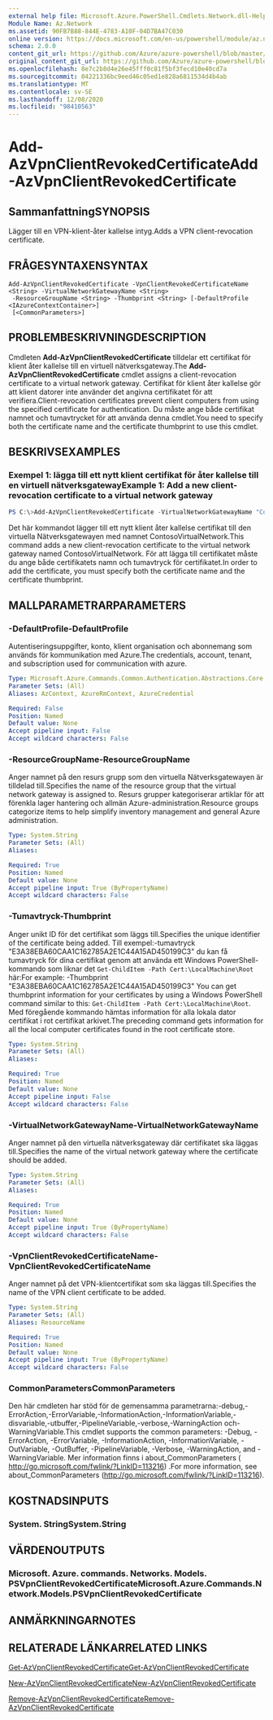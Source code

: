 ```yaml
---
external help file: Microsoft.Azure.PowerShell.Cmdlets.Network.dll-Help.xml
Module Name: Az.Network
ms.assetid: 90FB7B88-844E-4783-A10F-04D7BA47C030
online version: https://docs.microsoft.com/en-us/powershell/module/az.network/add-azvpnclientrevokedcertificate
schema: 2.0.0
content_git_url: https://github.com/Azure/azure-powershell/blob/master/src/Network/Network/help/Add-AzVpnClientRevokedCertificate.md
original_content_git_url: https://github.com/Azure/azure-powershell/blob/master/src/Network/Network/help/Add-AzVpnClientRevokedCertificate.md
ms.openlocfilehash: 8e7c2b8d4e26e45fff0c81f5bf3fecd10e40cd7a
ms.sourcegitcommit: 04221336bc9eed46c05ed1e828a6811534d4b4ab
ms.translationtype: MT
ms.contentlocale: sv-SE
ms.lasthandoff: 12/08/2020
ms.locfileid: "98410563"
---
```

# <span data-ttu-id="4e569-101">Add-AzVpnClientRevokedCertificate</span><span class="sxs-lookup"><span data-stu-id="4e569-101">Add-AzVpnClientRevokedCertificate</span></span>

## <span data-ttu-id="4e569-102">Sammanfattning</span><span class="sxs-lookup"><span data-stu-id="4e569-102">SYNOPSIS</span></span>
<span data-ttu-id="4e569-103">Lägger till en VPN-klient-åter kallelse intyg.</span><span class="sxs-lookup"><span data-stu-id="4e569-103">Adds a VPN client-revocation certificate.</span></span>

## <span data-ttu-id="4e569-104">FRÅGESYNTAXEN</span><span class="sxs-lookup"><span data-stu-id="4e569-104">SYNTAX</span></span>

```
Add-AzVpnClientRevokedCertificate -VpnClientRevokedCertificateName <String> -VirtualNetworkGatewayName <String>
 -ResourceGroupName <String> -Thumbprint <String> [-DefaultProfile <IAzureContextContainer>]
 [<CommonParameters>]
```

## <span data-ttu-id="4e569-105">PROBLEMBESKRIVNING</span><span class="sxs-lookup"><span data-stu-id="4e569-105">DESCRIPTION</span></span>
<span data-ttu-id="4e569-106">Cmdleten **Add-AzVpnClientRevokedCertificate** tilldelar ett certifikat för klient åter kallelse till en virtuell nätverksgateway.</span><span class="sxs-lookup"><span data-stu-id="4e569-106">The **Add-AzVpnClientRevokedCertificate** cmdlet assigns a client-revocation certificate to a virtual network gateway.</span></span>
<span data-ttu-id="4e569-107">Certifikat för klient åter kallelse gör att klient datorer inte använder det angivna certifikatet för att verifiera.</span><span class="sxs-lookup"><span data-stu-id="4e569-107">Client-revocation certificates prevent client computers from using the specified certificate for authentication.</span></span>
<span data-ttu-id="4e569-108">Du måste ange både certifikat namnet och tumavtrycket för att använda denna cmdlet.</span><span class="sxs-lookup"><span data-stu-id="4e569-108">You need to specify both the certificate name and the certificate thumbprint to use this cmdlet.</span></span>

## <span data-ttu-id="4e569-109">BESKRIVS</span><span class="sxs-lookup"><span data-stu-id="4e569-109">EXAMPLES</span></span>

### <span data-ttu-id="4e569-110">Exempel 1: lägga till ett nytt klient certifikat för åter kallelse till en virtuell nätverksgateway</span><span class="sxs-lookup"><span data-stu-id="4e569-110">Example 1: Add a new client-revocation certificate to a virtual network gateway</span></span>
```powershell
PS C:\>Add-AzVpnClientRevokedCertificate -VirtualNetworkGatewayName "ContosoVirtualNetwork" -ResourceGroupName "ContosoResourceGroup" -VpnClientRevokedCertificateName "ContosoRevokedClientCertificate" -Thumbprint "E3A38EBA60CAA1C162785A2E1C44A15AD450199C3"
```

<span data-ttu-id="4e569-111">Det här kommandot lägger till ett nytt klient åter kallelse certifikat till den virtuella Nätverksgatewayen med namnet ContosoVirtualNetwork.</span><span class="sxs-lookup"><span data-stu-id="4e569-111">This command adds a new client-revocation certificate to the virtual network gateway named ContosoVirtualNetwork.</span></span>
<span data-ttu-id="4e569-112">För att lägga till certifikatet måste du ange både certifikatets namn och tumavtryck för certifikatet.</span><span class="sxs-lookup"><span data-stu-id="4e569-112">In order to add the certificate, you must specify both the certificate name and the certificate thumbprint.</span></span>

## <span data-ttu-id="4e569-113">MALLPARAMETRAR</span><span class="sxs-lookup"><span data-stu-id="4e569-113">PARAMETERS</span></span>

### <span data-ttu-id="4e569-114">-DefaultProfile</span><span class="sxs-lookup"><span data-stu-id="4e569-114">-DefaultProfile</span></span>
<span data-ttu-id="4e569-115">Autentiseringsuppgifter, konto, klient organisation och abonnemang som används för kommunikation med Azure.</span><span class="sxs-lookup"><span data-stu-id="4e569-115">The credentials, account, tenant, and subscription used for communication with azure.</span></span>

```yaml
Type: Microsoft.Azure.Commands.Common.Authentication.Abstractions.Core.IAzureContextContainer
Parameter Sets: (All)
Aliases: AzContext, AzureRmContext, AzureCredential

Required: False
Position: Named
Default value: None
Accept pipeline input: False
Accept wildcard characters: False
```

### <span data-ttu-id="4e569-116">-ResourceGroupName</span><span class="sxs-lookup"><span data-stu-id="4e569-116">-ResourceGroupName</span></span>
<span data-ttu-id="4e569-117">Anger namnet på den resurs grupp som den virtuella Nätverksgatewayen är tilldelad till.</span><span class="sxs-lookup"><span data-stu-id="4e569-117">Specifies the name of the resource group that the virtual network gateway is assigned to.</span></span>
<span data-ttu-id="4e569-118">Resurs grupper kategoriserar artiklar för att förenkla lager hantering och allmän Azure-administration.</span><span class="sxs-lookup"><span data-stu-id="4e569-118">Resource groups categorize items to help simplify inventory management and general Azure administration.</span></span>

```yaml
Type: System.String
Parameter Sets: (All)
Aliases:

Required: True
Position: Named
Default value: None
Accept pipeline input: True (ByPropertyName)
Accept wildcard characters: False
```

### <span data-ttu-id="4e569-119">-Tumavtryck</span><span class="sxs-lookup"><span data-stu-id="4e569-119">-Thumbprint</span></span>
<span data-ttu-id="4e569-120">Anger unikt ID för det certifikat som läggs till.</span><span class="sxs-lookup"><span data-stu-id="4e569-120">Specifies the unique identifier of the certificate being added.</span></span>
<span data-ttu-id="4e569-121">Till exempel:-tumavtryck "E3A38EBA60CAA1C162785A2E1C44A15AD450199C3" du kan få tumavtryck för dina certifikat genom att använda ett Windows PowerShell-kommando som liknar det `Get-ChildItem -Path Cert:\LocalMachine\Root` här:</span><span class="sxs-lookup"><span data-stu-id="4e569-121">For example: -Thumbprint "E3A38EBA60CAA1C162785A2E1C44A15AD450199C3" You can get thumbprint information for your certificates by using a Windows PowerShell command similar to this: `Get-ChildItem -Path Cert:\LocalMachine\Root`.</span></span>
<span data-ttu-id="4e569-122">Med föregående kommando hämtas information för alla lokala dator certifikat i rot certifikat arkivet.</span><span class="sxs-lookup"><span data-stu-id="4e569-122">The preceding command gets information for all the local computer certificates found in the root certificate store.</span></span>

```yaml
Type: System.String
Parameter Sets: (All)
Aliases:

Required: True
Position: Named
Default value: None
Accept pipeline input: False
Accept wildcard characters: False
```

### <span data-ttu-id="4e569-123">-VirtualNetworkGatewayName</span><span class="sxs-lookup"><span data-stu-id="4e569-123">-VirtualNetworkGatewayName</span></span>
<span data-ttu-id="4e569-124">Anger namnet på den virtuella nätverksgateway där certifikatet ska läggas till.</span><span class="sxs-lookup"><span data-stu-id="4e569-124">Specifies the name of the virtual network gateway where the certificate should be added.</span></span>

```yaml
Type: System.String
Parameter Sets: (All)
Aliases:

Required: True
Position: Named
Default value: None
Accept pipeline input: True (ByPropertyName)
Accept wildcard characters: False
```

### <span data-ttu-id="4e569-125">-VpnClientRevokedCertificateName</span><span class="sxs-lookup"><span data-stu-id="4e569-125">-VpnClientRevokedCertificateName</span></span>
<span data-ttu-id="4e569-126">Anger namnet på det VPN-klientcertifikat som ska läggas till.</span><span class="sxs-lookup"><span data-stu-id="4e569-126">Specifies the name of the VPN client certificate to be added.</span></span>

```yaml
Type: System.String
Parameter Sets: (All)
Aliases: ResourceName

Required: True
Position: Named
Default value: None
Accept pipeline input: True (ByPropertyName)
Accept wildcard characters: False
```

### <span data-ttu-id="4e569-127">CommonParameters</span><span class="sxs-lookup"><span data-stu-id="4e569-127">CommonParameters</span></span>
<span data-ttu-id="4e569-128">Den här cmdleten har stöd för de gemensamma parametrarna:-debug,-ErrorAction,-ErrorVariable,-InformationAction,-InformationVariable,-disvariable,-utbuffer,-PipelineVariable,-verbose,-WarningAction och-WarningVariable.</span><span class="sxs-lookup"><span data-stu-id="4e569-128">This cmdlet supports the common parameters: -Debug, -ErrorAction, -ErrorVariable, -InformationAction, -InformationVariable, -OutVariable, -OutBuffer, -PipelineVariable, -Verbose, -WarningAction, and -WarningVariable.</span></span> <span data-ttu-id="4e569-129">Mer information finns i about_CommonParameters ( http://go.microsoft.com/fwlink/?LinkID=113216) .</span><span class="sxs-lookup"><span data-stu-id="4e569-129">For more information, see about_CommonParameters (http://go.microsoft.com/fwlink/?LinkID=113216).</span></span>

## <span data-ttu-id="4e569-130">KOSTNADS</span><span class="sxs-lookup"><span data-stu-id="4e569-130">INPUTS</span></span>

### <span data-ttu-id="4e569-131">System. String</span><span class="sxs-lookup"><span data-stu-id="4e569-131">System.String</span></span>

## <span data-ttu-id="4e569-132">VÄRDEN</span><span class="sxs-lookup"><span data-stu-id="4e569-132">OUTPUTS</span></span>

### <span data-ttu-id="4e569-133">Microsoft. Azure. commands. Networks. Models. PSVpnClientRevokedCertificate</span><span class="sxs-lookup"><span data-stu-id="4e569-133">Microsoft.Azure.Commands.Network.Models.PSVpnClientRevokedCertificate</span></span>

## <span data-ttu-id="4e569-134">ANMÄRKNINGAR</span><span class="sxs-lookup"><span data-stu-id="4e569-134">NOTES</span></span>

## <span data-ttu-id="4e569-135">RELATERADE LÄNKAR</span><span class="sxs-lookup"><span data-stu-id="4e569-135">RELATED LINKS</span></span>

[<span data-ttu-id="4e569-136">Get-AzVpnClientRevokedCertificate</span><span class="sxs-lookup"><span data-stu-id="4e569-136">Get-AzVpnClientRevokedCertificate</span></span>](./Get-AzVpnClientRevokedCertificate.md)

[<span data-ttu-id="4e569-137">New-AzVpnClientRevokedCertificate</span><span class="sxs-lookup"><span data-stu-id="4e569-137">New-AzVpnClientRevokedCertificate</span></span>](./New-AzVpnClientRevokedCertificate.md)

[<span data-ttu-id="4e569-138">Remove-AzVpnClientRevokedCertificate</span><span class="sxs-lookup"><span data-stu-id="4e569-138">Remove-AzVpnClientRevokedCertificate</span></span>](./Remove-AzVpnClientRevokedCertificate.md)


